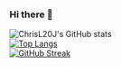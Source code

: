 ### Hi there 👋

![ChrisL20J's GitHub stats](github-readme-stats-mocha-kappa.vercel.app/api?username=ChrisL20J&count_private=true)  
[![Top Langs](github-readme-stats-mocha-kappa.vercel.app/api/top-langs/?username=ChrisL20J&layout=compact&count_private=true)](https://github.com/anuraghazra/github-readme-stats)  
[![GitHub Streak](https://streak-stats.demolab.com?user=ChrisL20J)](https://git.io/streak-stats)
